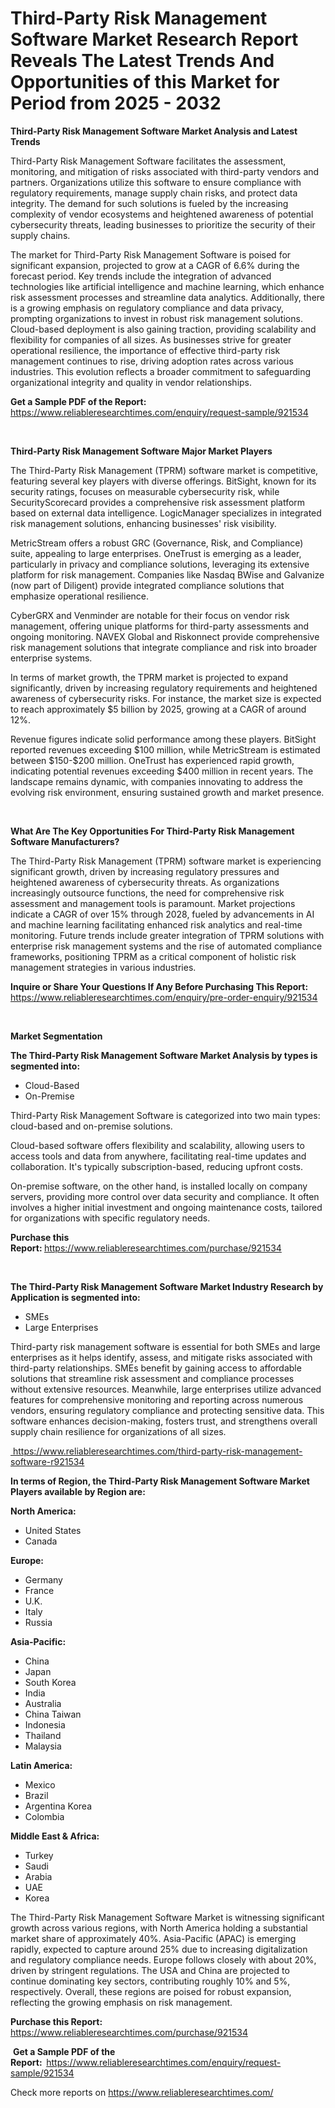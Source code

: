 <p><h1>Third-Party Risk Management Software Market Research Report Reveals The Latest Trends And Opportunities of this Market for Period from 2025 - 2032</h1></p><p><strong>Third-Party Risk Management Software Market Analysis and Latest Trends</strong></p>
<p><p>Third-Party Risk Management Software facilitates the assessment, monitoring, and mitigation of risks associated with third-party vendors and partners. Organizations utilize this software to ensure compliance with regulatory requirements, manage supply chain risks, and protect data integrity. The demand for such solutions is fueled by the increasing complexity of vendor ecosystems and heightened awareness of potential cybersecurity threats, leading businesses to prioritize the security of their supply chains.</p><p>The market for Third-Party Risk Management Software is poised for significant expansion, projected to grow at a CAGR of 6.6% during the forecast period. Key trends include the integration of advanced technologies like artificial intelligence and machine learning, which enhance risk assessment processes and streamline data analytics. Additionally, there is a growing emphasis on regulatory compliance and data privacy, prompting organizations to invest in robust risk management solutions. Cloud-based deployment is also gaining traction, providing scalability and flexibility for companies of all sizes. As businesses strive for greater operational resilience, the importance of effective third-party risk management continues to rise, driving adoption rates across various industries. This evolution reflects a broader commitment to safeguarding organizational integrity and quality in vendor relationships.</p></p>
<p><strong>Get a Sample PDF of the Report:&nbsp;</strong> <a href="https://www.reliableresearchtimes.com/enquiry/request-sample/921534?utm_campaign=3287&utm_medium=2&utm_source=Github&utm_content=ia&utm_term=11032025&utm_id=third-party-risk-management-software">https://www.reliableresearchtimes.com/enquiry/request-sample/921534</a></p>
<p>&nbsp;</p>
<p><strong>Third-Party Risk Management Software Major Market Players</strong></p>
<p><p>The Third-Party Risk Management (TPRM) software market is competitive, featuring several key players with diverse offerings. BitSight, known for its security ratings, focuses on measurable cybersecurity risk, while SecurityScorecard provides a comprehensive risk assessment platform based on external data intelligence. LogicManager specializes in integrated risk management solutions, enhancing businesses' risk visibility.</p><p>MetricStream offers a robust GRC (Governance, Risk, and Compliance) suite, appealing to large enterprises. OneTrust is emerging as a leader, particularly in privacy and compliance solutions, leveraging its extensive platform for risk management. Companies like Nasdaq BWise and Galvanize (now part of Diligent) provide integrated compliance solutions that emphasize operational resilience. </p><p>CyberGRX and Venminder are notable for their focus on vendor risk management, offering unique platforms for third-party assessments and ongoing monitoring. NAVEX Global and Riskonnect provide comprehensive risk management solutions that integrate compliance and risk into broader enterprise systems.</p><p>In terms of market growth, the TPRM market is projected to expand significantly, driven by increasing regulatory requirements and heightened awareness of cybersecurity risks. For instance, the market size is expected to reach approximately $5 billion by 2025, growing at a CAGR of around 12%.</p><p>Revenue figures indicate solid performance among these players. BitSight reported revenues exceeding $100 million, while MetricStream is estimated between $150-$200 million. OneTrust has experienced rapid growth, indicating potential revenues exceeding $400 million in recent years. The landscape remains dynamic, with companies innovating to address the evolving risk environment, ensuring sustained growth and market presence.</p></p>
<p>&nbsp;</p>
<p><strong>What Are The Key Opportunities For Third-Party Risk Management Software Manufacturers?</strong></p>
<p><p>The Third-Party Risk Management (TPRM) software market is experiencing significant growth, driven by increasing regulatory pressures and heightened awareness of cybersecurity threats. As organizations increasingly outsource functions, the need for comprehensive risk assessment and management tools is paramount. Market projections indicate a CAGR of over 15% through 2028, fueled by advancements in AI and machine learning facilitating enhanced risk analytics and real-time monitoring. Future trends include greater integration of TPRM solutions with enterprise risk management systems and the rise of automated compliance frameworks, positioning TPRM as a critical component of holistic risk management strategies in various industries.</p></p>
<p><strong>Inquire or Share Your Questions If Any Before Purchasing This Report:</strong> <a href="https://www.reliableresearchtimes.com/enquiry/pre-order-enquiry/921534?utm_campaign=3287&utm_medium=2&utm_source=Github&utm_content=ia&utm_term=11032025&utm_id=third-party-risk-management-software">https://www.reliableresearchtimes.com/enquiry/pre-order-enquiry/921534</a></p>
<p>&nbsp;</p>
<p><strong>Market Segmentation</strong></p>
<p><strong>The Third-Party Risk Management Software Market Analysis by types is segmented into:</strong></p>
<p><ul><li>Cloud-Based</li><li>On-Premise</li></ul></p>
<p><p>Third-Party Risk Management Software is categorized into two main types: cloud-based and on-premise solutions. </p><p>Cloud-based software offers flexibility and scalability, allowing users to access tools and data from anywhere, facilitating real-time updates and collaboration. It's typically subscription-based, reducing upfront costs. </p><p>On-premise software, on the other hand, is installed locally on company servers, providing more control over data security and compliance. It often involves a higher initial investment and ongoing maintenance costs, tailored for organizations with specific regulatory needs.</p></p>
<p><strong>Purchase this Report:&nbsp;</strong><a href="https://www.reliableresearchtimes.com/purchase/921534?utm_campaign=3287&utm_medium=2&utm_source=Github&utm_content=ia&utm_term=11032025&utm_id=third-party-risk-management-software">https://www.reliableresearchtimes.com/purchase/921534</a></p>
<p>&nbsp;</p>
<p><strong>The Third-Party Risk Management Software Market Industry Research by Application is segmented into:</strong></p>
<p><ul><li>SMEs</li><li>Large Enterprises</li></ul></p>
<p><p>Third-party risk management software is essential for both SMEs and large enterprises as it helps identify, assess, and mitigate risks associated with third-party relationships. SMEs benefit by gaining access to affordable solutions that streamline risk assessment and compliance processes without extensive resources. Meanwhile, large enterprises utilize advanced features for comprehensive monitoring and reporting across numerous vendors, ensuring regulatory compliance and protecting sensitive data. This software enhances decision-making, fosters trust, and strengthens overall supply chain resilience for organizations of all sizes.</p></p>
<p><a href="https://www.reliableresearchtimes.com/third-party-risk-management-software-r921534?utm_campaign=3287&utm_medium=2&utm_source=Github&utm_content=ia&utm_term=11032025&utm_id=third-party-risk-management-software">&nbsp;https://www.reliableresearchtimes.com/third-party-risk-management-software-r921534</a></p>
<p><strong>In terms of Region, the Third-Party Risk Management Software Market Players available by Region are:</strong></p>
<p>
    <p> <strong> North America: </strong>
        <ul>
            <li>United States</li>
            <li>Canada</li>
        </ul>
        </p> 
    <p> <strong> Europe: </strong>
        <ul>
            <li>Germany</li>
            <li>France</li>
            <li>U.K.</li>
            <li>Italy</li>
            <li>Russia</li>
        </ul>
        </p> 
    <p> <strong> Asia-Pacific: </strong>
        <ul>
            <li>China</li>
            <li>Japan</li>
            <li>South Korea</li>
            <li>India</li>
            <li>Australia</li>
            <li>China Taiwan</li>
            <li>Indonesia</li>
            <li>Thailand</li>
            <li>Malaysia</li>
        </ul>
        </p> 
    <p> <strong> Latin America: </strong>
        <ul>
            <li>Mexico</li>
            <li>Brazil</li>
            <li>Argentina Korea</li>
            <li>Colombia</li>
        </ul>
        </p> 
    <p> <strong> Middle East & Africa: </strong>
        <ul>
            <li>Turkey</li>
            <li>Saudi</li>
            <li>Arabia</li>
            <li>UAE</li>
            <li>Korea</li>
        </ul>
    </p>
    </p>
<p><p>The Third-Party Risk Management Software Market is witnessing significant growth across various regions, with North America holding a substantial market share of approximately 40%. Asia-Pacific (APAC) is emerging rapidly, expected to capture around 25% due to increasing digitalization and regulatory compliance needs. Europe follows closely with about 20%, driven by stringent regulations. The USA and China are projected to continue dominating key sectors, contributing roughly 10% and 5%, respectively. Overall, these regions are poised for robust expansion, reflecting the growing emphasis on risk management.</p></p>
<p><strong>Purchase this Report: </strong><a href="https://www.reliableresearchtimes.com/purchase/921534?utm_campaign=3287&utm_medium=2&utm_source=Github&utm_content=ia&utm_term=11032025&utm_id=third-party-risk-management-software">https://www.reliableresearchtimes.com/purchase/921534</a></p>
<p>&nbsp;<strong>Get a Sample PDF of the Report:&nbsp;&nbsp;</strong><a href="https://www.reliableresearchtimes.com/enquiry/request-sample/921534?utm_campaign=3287&utm_medium=2&utm_source=Github&utm_content=ia&utm_term=11032025&utm_id=third-party-risk-management-software">https://www.reliableresearchtimes.com/enquiry/request-sample/921534</a></p>
<p><strong></strong></p>
<p>Check more reports on <a href="https://www.reliableresearchtimes.com/?utm_campaign=3287&utm_medium=2&utm_source=Github&utm_content=ia&utm_term=11032025&utm_id=third-party-risk-management-software">https://www.reliableresearchtimes.com/</a></p>